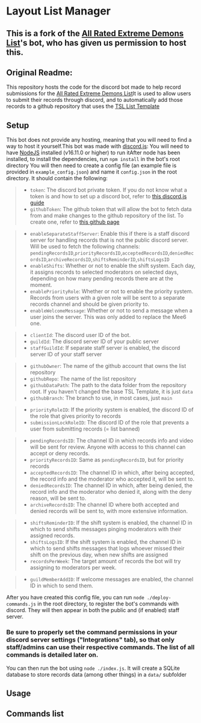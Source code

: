 # Layout List Manager

## This is a fork of the [All Rated Extreme Demons List](https://aredl.net)'s bot, who has given us permission to host this.

## Original Readme:
This repository hosts the code for the discord bot made to help record submissions for the [All Rated Extreme Demons List](https://aredl.net)It is used to allow users to submit their records through discord, and to automatically add those records to a github repository that uses the [TSL List Template](https://github.com/TheShittyList/GDListTemplate)

## Setup



This bot does not provide any hosting, meaning that you will need to find a way to host it yourself.This bot was made with [discord.js](https://discord.js.org/): You will need to have [NodeJS](https://nodejs.org/en) installed (v16.11.0 or higher) to run itAfter node has been installed, to install the dependencies, run `npm install` in the bot's root directory
You will then need to create a config file (an example file is provided in `example_config.json`) and name it `config.json` in the root directory. It should contain the following:

> * `token`: The discord bot private token. If you do not know what a token is and how to set up a discord bot, refer to [this discord.js guide](https://discordjs.guide/preparations/setting-up-a-bot-application.html)
> * `githubToken`: The github token that will allow the bot to fetch data from and make changes to the github repository of the list. To create one, refer to [this github page](https://docs.github.com/en/authentication/keeping-your-account-and-data-secure/managing-your-personal-access-tokens)

> * `enableSeparateStaffServer`: Enable this if there is a staff discord server for handling records that is not the public discord server. Will be used to fetch the following channels: `pendingRecordsID`,`priorityRecordsID`,`acceptedRecordsID`,`deniedRecordsID`,`archiveRecordsID`,`shiftsReminderID`,`shiftsLogsID`
> * `enableShifts`: Whether or not to enable the shift system. Each day, it assigns records to selected moderators on selected days, depending on how many pending records there are at the moment.
> * `enablePriorityRole`: Whether or not to enable the priority system. Records from users with a given role will be sent to a separate records channel and should be given priority to.
> * `enableWelcomeMessage`: Whether or not to send a message when a user joins the server. This was only added to replace the Mee6 one.

> * `clientId`: The discord user ID of the bot.
> * `guildId`: The discord server ID of your public server
> * `staffGuildId`: If separate staff server is enabled, the discord server ID of your staff server

> * `githubOwner`: The name of the github account that owns the list repository
> * `githubRepo`: The name of the list repository
> * `githubDataPath`: The path to the data folder from the repository root. If you haven't changed the base TSL Template, it is just `data`
> * `githubBranch`: The branch to use, in most cases, just `main`

> * `priorityRoleID`: If the priority system is enabled, the discord ID of the role that gives priority to records
> * `submissionLockRoleID`: The discord ID of the role that prevents a user from submitting records (= list banned)

> * `pendingRecordsID`: The channel ID in which records info and video will be sent for review. Anyone with access to this channel can accept or deny records.
> * `priorityRecordsID`: Same as `pendingRecordsID`, but for priority records
> * `acceptedRecordsID`: The channel ID in which, after being accepted, the record info and the moderator who accepted it, will be sent to.
> * `deniedRecordsID`: The channel ID in which, after being denied, the record info and the moderator who denied it, along with the deny reason, will be sent to.
> * `archiveRecordsID`: The channel ID where both accepted and denied records will be sent to, with more extensive information.

> * `shiftsReminderID`: If the shift system is enabled, the channel ID in which to send shifts messages pinging moderators with their assigned records.
> * `shiftsLogsID`: If the shift system is enabled, the channel ID in which to send shifts messages that logs whoever missed their shift on the previous day, when new shifts are assigned
> * `recordsPerWeek`: The target amount of records the bot will try assigning to moderators per week.

> * `guildMemberAddID`: If welcome messages are enabled, the channel ID in which to send them.

After you have created this config file, you can run `node ./deploy-commands.js` in the root directory, to register the bot's commands with discord. They will then appear in both the public and (if enabled) staff server.

### Be sure to properly set the command permissions in your discord server settings ("Integrations" tab), so that only staff/admins can use their respective commands. The list of all commands is detailed later on.

You can then run the bot using `node ./index.js`. It will create a SQLite database to store records data (among other things) in a `data/` subfolder

## Usage

## Commands list
